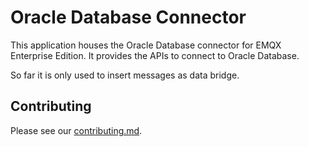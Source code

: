# Oracle Database Connector

This application houses the Oracle Database connector for EMQX Enterprise Edition.
It provides the APIs to connect to Oracle Database.

So far it is only used to insert messages as data bridge.

## Contributing

Please see our [contributing.md](../../CONTRIBUTING.md).

